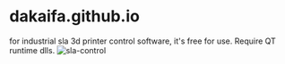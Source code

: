 # dakaifa.github.io
for industrial sla 3d printer control software, it's free for use. Require QT runtime dlls.
![sla-control](https://github.com/dakaifa/dakaifa.github.io/assets/21187933/de17ac4f-9b49-4060-bd8c-b3303651b264)
